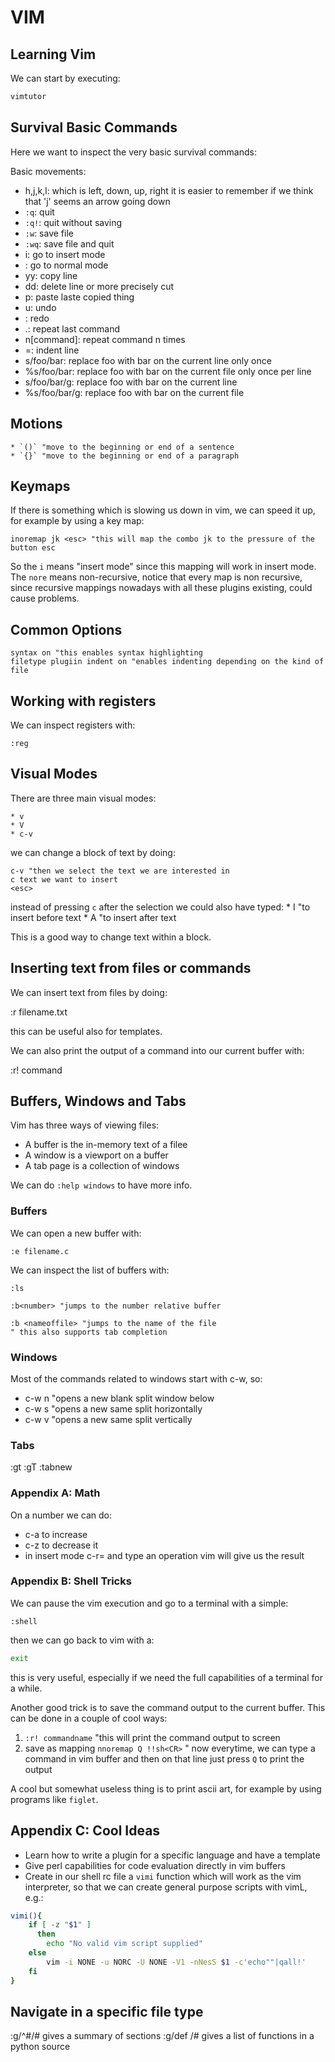 # VIM

## Learning Vim

We can start by executing:

```sh
vimtutor
```

## Survival Basic Commands

Here we want to inspect the very basic survival commands:

Basic movements:
* h,j,k,l: which is left, down, up, right
    it is easier to remember if we think that 'j' seems an arrow going down
* `:q`: quit
* `:q!`: quit without saving
* `:w`: save file
* `:wq`: save file and quit
* i: go to insert mode
* <esc>: go to normal mode
* yy: copy line
* dd: delete line or more precisely cut
* p: paste laste copied thing
* u: undo
* <c-r>: redo
* .: repeat last command
* n[command]: repeat command n times
* =: indent line
* s/foo/bar: replace foo with bar on the current line only once
* %s/foo/bar: replace foo with bar on the current file only once per line
* s/foo/bar/g: replace foo with bar on the current line
* %s/foo/bar/g: replace foo with bar on the current file


## Motions

    * `()` "move to the beginning or end of a sentence
    * `{}` "move to the beginning or end of a paragraph


## Keymaps

If there is something which is slowing us down in vim, we can speed it up, for
example by using a key map:

```vim
inoremap jk <esc> "this will map the combo jk to the pressure of the button esc
```

So the `i` means "insert mode" since this mapping will work in insert mode.
The `nore` means non-recursive, notice that every map is non recursive, 
since recursive mappings nowadays with all these plugins existing, 
could cause problems.

## Common Options

```vim
syntax on "this enables syntax highlighting
filetype plugiin indent on "enables indenting depending on the kind of file
```

## Working with registers

We can inspect registers with:

```vim
:reg
```

## Visual Modes

There are three main visual modes:

    * v
    * V
    * c-v

we can change a block of text by doing:

    c-v "then we select the text we are interested in
    c text we want to insert
    <esc>

instead of pressing `c` after the selection we could also have typed:
    * I "to insert before text
    * A "to insert after text

This is a good way to change text within a block.


## Inserting text from files or commands

We can insert text from files by doing:

:r filename.txt

this can be useful also for templates.

We can also print the output of a command into our current buffer with:

:r! command


## Buffers, Windows and Tabs

Vim has three ways of viewing files:

* A buffer is the in-memory text of a filee
* A window is a viewport on a buffer
* A tab page is a collection of windows

We can do `:help windows` to have more info.


### Buffers

We can open a new buffer with:
```vim
:e filename.c
```
We can inspect the list of buffers with:
```vim
:ls
```

```vim
:b<number> "jumps to the number relative buffer
```

```vim
:b <nameoffile> "jumps to the name of the file
" this also supports tab completion
```

### Windows

Most of the commands related to windows start with c-w, so:

* c-w n "opens a new blank split window below
* c-w s "opens a new same split horizontally
* c-w v "opens a new same split vertically

### Tabs

:gt
:gT
:tabnew

### Appendix A: Math


On a number we can do:

* c-a to increase
* c-z to decrease it
* in insert mode c-r= and type an operation vim will give us the result

### Appendix B: Shell Tricks

We can pause the vim execution and go to a terminal with a simple:

```vim
:shell
```
then we can go back to vim with a:
```sh
exit
```
this is very useful, especially if we need the full capabilities of a terminal
for a while.


Another good trick is to save the command output to the current buffer.
This can be done in a couple of cool ways:

1. `:r! commandname` "this will print the command output to screen
2. save as mapping `nnoremap Q !!sh<CR>` " now everytime, we can type a command
    in vim buffer and then on that line just press `Q` to print the output

A cool but somewhat useless thing is to print ascii art, for example by using
programs like `figlet`.



## Appendix C: Cool Ideas

* Learn how to write a plugin for a specific language and have a template
* Give perl capabilities for code evaluation directly in vim buffers
* Create in our shell rc file a `vimi` function which will work as the vim
    interpreter, so that we can create general purpose scripts with vimL, e.g.:
```sh
vimi(){
    if [ -z "$1" ]
      then
        echo "No valid vim script supplied"
    else 
        vim -i NONE -u NORC -U NONE -V1 -nNesS $1 -c'echo""|qall!'
    fi
}
```




## Navigate in a specific file type
:g/^#/#    gives a summary of sections
:g/def /# gives a list of functions in a python source




